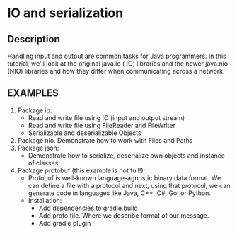 # IO and serialization

## Description

Handling input and output are common tasks for Java programmers. In this tutorial, we'll look at the original java.io (
IO) libraries and the newer java.nio (NIO) libraries and how they differ when communicating across a network.

## EXAMPLES

1. Package io:
    - Read and write file using IO (input and output stream)
   - Read and write file using FileReader and FileWriter
   - Serializable and deserializable Objects
2. Package nio. Demonstrate how to work with Files and Paths
3. Package json:
   - Demonstrate how to serialize, deserialize own objects and instance of classes.
4. Package protobuf (this example is not full!):
   - Protobuf is well-known language-agnostic binary data format. We can define a file with a protocol and next, using
     that protocol, we can generate code in languages like Java, C++, C#, Go, or Python.
   - Installation:
     - Add dependencies to gradle.build
     - Add proto file. Where we describe format of our message.
     - Add gradle plugin




